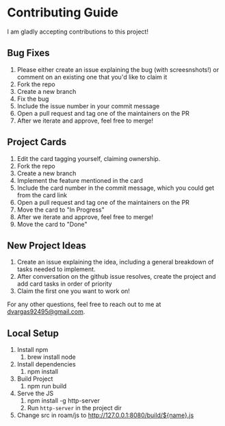 # Contributing Guide

I am gladly accepting contributions to this project!

## Bug Fixes

1. Please either create an issue explaining the bug (with screesnshots!) or comment on an existing one that you'd like to claim it
1. Fork the repo
1. Create a new branch
1. Fix the bug
1. Include the issue number in your commit message
1. Open a pull request and tag one of the maintainers on the PR
1. After we iterate and approve, feel free to merge!

## Project Cards

1. Edit the card tagging yourself, claiming ownership.
1. Fork the repo
1. Create a new branch
1. Implement the feature mentioned in the card
1. Include the card number in the commit message, which you could get from the card link
1. Open a pull request and tag one of the maintainers on the PR
1. Move the card to "In Progress"
1. After we iterate and approve, feel free to merge!
1. Move the card to "Done"

## New Project Ideas

1. Create an issue explaining the idea, including a general breakdown of tasks needed to implement.
1. After conversation on the github issue resolves, create the project and add card tasks in order of priority
1. Claim the first one you want to work on!

For any other questions, feel free to reach out to me at dvargas92495@gmail.com.

## Local Setup

1. Install npm
	1. brew install node
1. Install dependencies
	1. npm install
1. Build Project
	1. npm run build
1. Serve the JS
	1. npm install -g http-server
	1. Run `http-server` in the project dir
1. Change src in roam/js to http://127.0.0.1:8080/build/${name}.js
